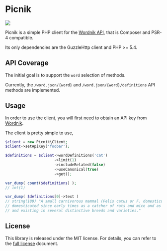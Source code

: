 Picnik
======

[![](https://api.travis-ci.org/alanly/picnik.svg)](https://travis-ci.org/alanly/picnik)

Picnik is a simple PHP client for the [Wordnik API](http://developer.wordnik.com/),
that is Composer and PSR-4 compatible.

Its only dependencies are the GuzzleHttp client and PHP >= 5.4.

API Coverage
------------

The initial goal is to support the `word` selection of methods.

Currently, the `/word.json/{word}` and `/word.json/{word}/definitions` API
methods are implemented.

Usage
-----

In order to use the client, you will first need to obtain an API key from 
[Wordnik](http://developer.wordnik.com/).

The client is pretty simple to use,

```php
$client = new Picnik\Client;
$client->setApiKey('foobar');

$definitions = $client->wordDefinitions('cat')
                      ->limit(1)
                      ->includeRelated(false)
                      ->useCanonical(true)
                      ->get();

var_dump( count($definitions) );
// int(1)

var_dump( $definitions[0]->text )
// string(189) "A small carnivorous mammal (Felis catus or F. domesticus)
// domesticated since early times as a catcher of rats and mice and as a pet
// and existing in several distinctive breeds and varieties."
```

License
------

This library is released under the MIT license. For details, you can refer to the [full license](LICENSE.md) document.